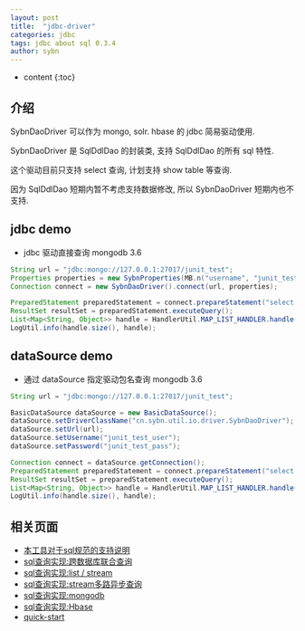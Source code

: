 ```yaml
---
layout: post
title:  "jdbc-driver"
categories: jdbc
tags: jdbc about sql 0.3.4
author: sybn
---
```


* content
{:toc}

## 介绍

SybnDaoDriver 可以作为 mongo, solr. hbase 的 jdbc 简易驱动使用.

SybnDaoDriver 是 SqlDdlDao 的封装类, 支持 SqlDdlDao 的所有 sql 特性.

这个驱动目前只支持 select 查询, 计划支持 show table 等查询.

因为 SqlDdlDao 短期内暂不考虑支持数据修改, 所以 SybnDaoDriver 短期内也不支持.






##  jdbc demo

* jdbc 驱动直接查询 mongodb 3.6

```java
String url = "jdbc:mongo://127.0.0.1:27017/junit_test";
Properties properties = new SybnProperties(MB.n("username", "junit_test_user", "password", "junit_test_pass"));
Connection connect = new SybnDaoDriver().connect(url, properties);

PreparedStatement preparedStatement = connect.prepareStatement("select * from sybn_junit_crud_test_entry limit 1");
ResultSet resultSet = preparedStatement.executeQuery();
List<Map<String, Object>> handle = HandlerUtil.MAP_LIST_HANDLER.handle(resultSet);
LogUtil.info(handle.size(), handle);
```


## dataSource demo

* 通过 dataSource 指定驱动包名查询 mongodb 3.6

```java
String url = "jdbc:mongo://127.0.0.1:27017/junit_test";

BasicDataSource dataSource = new BasicDataSource();
dataSource.setDriverClassName("cn.sybn.util.io.driver.SybnDaoDriver");
dataSource.setUrl(url);
dataSource.setUsername("junit_test_user");
dataSource.setPassword("junit_test_pass");

Connection connect = dataSource.getConnection();
PreparedStatement preparedStatement = connect.prepareStatement("select * from sybn_junit_crud_test_entry limit 1");
ResultSet resultSet = preparedStatement.executeQuery();
List<Map<String, Object>> handle = HandlerUtil.MAP_LIST_HANDLER.handle(resultSet);
LogUtil.info(handle.size(), handle);
```


## 相关页面
- [本工具对于sql规范的支持说明]({{site.baseurl}}/2019/06/06/sql-standard/)
- [sql查询实现:跨数据库联合查询]({{site.baseurl}}/2018/12/20/sybn-dao-multiple-impl/)
- [sql查询实现:list / stream]({{site.baseurl}}/2018/09/13/datas-sql-ddl-engine/)
- [sql查询实现:stream多路异步查询]({{site.baseurl}}/2018/10/15/sql_ddl_dao_stream_async_impl/)
- [sql查询实现:mongodb]({{site.baseurl}}/2018/09/17/mongo-dao-by-sql/)
- [sql查询实现:Hbase]({{site.baseurl}}/2019/05/16/hbase-dao/)
- [quick-start]({{site.baseurl}}/2019/07/25/quick-start/)


